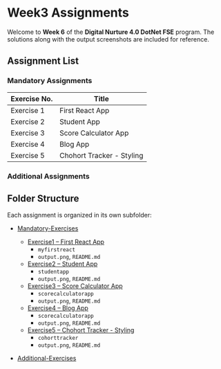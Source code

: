 # Week3 Assignments

Welcome to **Week 6** of the **Digital Nurture 4.0 DotNet FSE** program.
The solutions along with the output screenshots are included for reference.

## Assignment List

### Mandatory Assignments

| Exercise No. | Title                                      |
|--------------|--------------------------------------------|
| Exercise 1   | First React App             |
| Exercise 2   | Student App             |
| Exercise 3   | Score Calculator App             |
| Exercise 4   | Blog App             |
| Exercise 5   | Chohort Tracker - Styling             |

### Additional Assignments

## Folder Structure

Each assignment is organized in its own subfolder:

* [Mandatory-Exercises](./Mandatory-Exercises)
  * [Exercise1 – First React App](./Mandatory-Exercises/Exercise1)
    * `myfirstreact` 
    * `output.png`, `README.md` 
  * [Exercise2 – Student App](./Mandatory-Exercises/Exercise2)
    * `studentapp` 
    * `output.png`, `README.md` 
  * [Exercise3 – Score Calculator App](./Mandatory-Exercises/Exercise3)
    * `scorecalculatorapp` 
    * `output.png`, `README.md` 
  * [Exercise4 – Blog App](./Mandatory-Exercises/Exercise4)
    * `scorecalculatorapp` 
    * `output.png`, `README.md` 
  * [Exercise5 – Chohort Tracker - Styling](./Mandatory-Exercises/Exercise5)
    * `cohorttracker` 
    * `output.png`, `README.md`

* [Additional-Exercises](./Additional-Exercises)